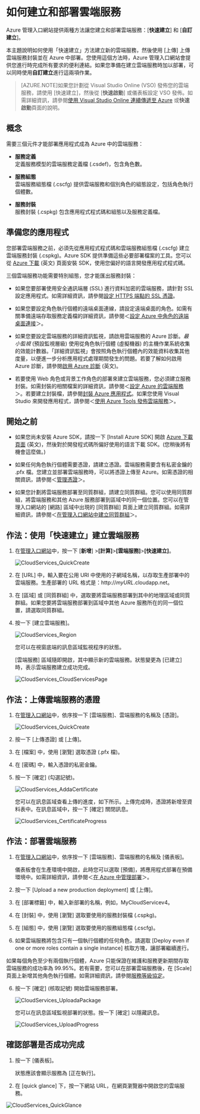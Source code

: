 <properties
	pageTitle="如何建立和部署雲端服務 - Azure"
	description="了解如何在 Azure 中使用「快速建立」方法來建立和部署雲端服務。"
	services="cloud-services"
	documentationCenter=""
	authors="Thraka"
	manager="timlt"
	editor=""/>

<tags
	ms.service="cloud-services"
	ms.workload="tbd"
	ms.tgt_pltfrm="na"
	ms.devlang="na"
	ms.topic="hero-article"
	ms.date="06/16/2015"
	ms.author="adegeo"/>




# 如何建立和部署雲端服務

Azure 管理入口網站提供兩種方法讓您建立和部署雲端服務：[**快速建立**] 和 [**自訂建立**]。

本主題說明如何使用「快速建立」方法建立新的雲端服務，然後使用 [上傳] 上傳雲端服務封裝並在 Azure 中部署。您使用這個方法時，Azure 管理入口網站會提供您進行時完成所有要求的便利連結。如果您準備在建立雲端服務時加以部署，可以同時使用**自訂建立**進行這兩項作業。

> [AZURE.NOTE]如果您計劃從 Visual Studio Online (VSO) 發佈您的雲端服務，請使用 [快速建立]，然後從 [**快速啟動**] 或儀表板設定 VSO 發佈。如需詳細資訊，請參閱[使用 Visual Studio Online 連續傳遞至 Azure][TFSTutorialForCloudService] 或**快速啟動**頁面的說明。

## 概念
需要三個元件才能部署應用程式成為 Azure 中的雲端服務：

- **服務定義**<br/> 定義服務模型的雲端服務定義檔 (.csdef)，包含角色數。

- **服務組態**<br/> 雲端服務組態檔 (.cscfg) 提供雲端服務和個別角色的組態設定，包括角色執行個體數。

- **服務封裝**<br/> 服務封裝 (.cspkg) 包含應用程式程式碼和組態以及服務定義檔。

## 準備您的應用程式
您部署雲端服務之前，必須先從應用程式程式碼和雲端服務組態檔 (.cscfg) 建立雲端服務封裝 (.cspkg)。Azure SDK 提供準備這些必要部署檔案的工具。您可以從 [Azure 下載](http://azure.microsoft.com/downloads/) (英文) 頁面安裝 SDK，使用您偏好的語言開發應用程式程式碼。

三個雲端服務功能需要特別組態，您才能匯出服務封裝：

- 如果您要部署使用安全通訊端層 (SSL) 進行資料加密的雲端服務，請針對 SSL 設定應用程式。如需詳細資訊，請參閱[設定 HTTPS 端點的 SSL 憑證](http://msdn.microsoft.com/library/azure/ff795779.aspx)。

- 如果您要設定角色執行個體的遠端桌面連線，請設定遠端桌面的角色。如需有關準備遠端存取服務定義檔的詳細資訊，請參閱＜[設定 Azure 中角色的遠端桌面連接](http://msdn.microsoft.com/library/hh124107.aspx)＞。

- 如果您要設定雲端服務的詳細資訊監視，請啟用雲端服務的 Azure 診斷。*最小監視* (預設監視層級) 使用從角色執行個體 (虛擬機器) 的主機作業系統收集的效能計數器。「詳細資訊監視」會按照角色執行個體內的效能資料收集其他度量，以便進一步分析應用程式處理期間發生的問題。若要了解如何啟用 Azure 診斷，請參閱[啟用 Azure 診斷](cloud-services-dotnet-diagnostics.md) (英文)。

- 若要使用 Web 角色或背景工作角色的部署來建立雲端服務，您必須建立服務封裝。如需封裝的相關檔案的詳細資訊，請參閱＜[設定 Azure 的雲端服務](http://msdn.microsoft.com/library/hh124108.aspx)＞。若要建立封裝檔，請參閱[封裝 Azure 應用程式](http://msdn.microsoft.com/library/hh403979.aspx)。如果您使用 Visual Studio 來開發應用程式，請參閱＜[使用 Azure Tools 發佈雲端服務](http://msdn.microsoft.com/library/ff683672.aspx)＞。

## 開始之前

- 如果您尚未安裝 Azure SDK，請按一下 [Install Azure SDK] 開啟 [Azure 下載頁面](http://azure.microsoft.com/downloads/) (英文)，然後對於開發程式碼所偏好使用的語言下載 SDK。(您稍後將有機會這麼做。)

- 如果任何角色執行個體需要憑證，請建立憑證。雲端服務需要含有私密金鑰的 .pfx 檔。您建立並部署雲端服務時，可以將憑證上傳至 Azure。如需憑證的相關資訊，請參閱＜[管理憑證](http://msdn.microsoft.com/library/gg981929.aspx)＞。

- 如果您計劃將雲端服務部署至同質群組，請建立同質群組。您可以使用同質群組，將雲端服務和其他 Azure 服務部署到區域中的同一個位置。您可以在管理入口網站的 [網路] 區域中出現的 [同質群組] 頁面上建立同質群組。如需詳細資訊，請參閱＜[在管理入口網站中建立同質群組](http://msdn.microsoft.com/library/jj156209.aspx)＞。


## 作法：使用「快速建立」建立雲端服務

1. 在[管理入口網站](http://manage.windowsazure.com/)中，按一下 [**新增**] >**[計算]**>**[雲端服務]**>**[快速建立]**。

	![CloudServices_QuickCreate](./media/cloud-services-how-to-create-deploy/CloudServices_QuickCreate.png)

2. 在 [URL] 中，輸入要在公用 URI 中使用的子網域名稱，以存取生產部署中的雲端服務。生產部署的 URL 格式是：http://*myURL*.cloudapp.net。

3. 在 [區域] 或 [同質群組] 中，選取要將雲端服務部署到其中的地理區域或同質群組。如果您要將雲端服務部署到區域中其他 Azure 服務所在的同一個位置，請選取同質群組。

4. 按一下 [建立雲端服務]。

	![CloudServices_Region](./media/cloud-services-how-to-create-deploy/CloudServices_Regionlist.png)

	您可以在視窗底端的訊息區域監視程序的狀態。

	[雲端服務] 區域隨即開啟，其中顯示新的雲端服務。狀態變更為 [已建立] 時，表示雲端服務建立成功完成。

	![CloudServices_CloudServicesPage](./media/cloud-services-how-to-create-deploy/CloudServices_CloudServicesPage.png)


## 作法：上傳雲端服務的憑證

1. 在[管理入口網站](http://manage.windowsazure.com/)中，依序按一下 [雲端服務]、雲端服務的名稱及 [憑證]。

	![CloudServices_QuickCreate](./media/cloud-services-how-to-create-deploy/CloudServices_EmptyDashboard.png)


2. 按一下 [上傳憑證] 或 [上傳]。

3. 在 [檔案] 中，使用 [瀏覽] 選取憑證 (.pfx 檔)。

4. 在 [密碼] 中，輸入憑證的私密金鑰。

5. 按一下 [確定] (勾選記號)。

	![CloudServices_AddaCertificate](./media/cloud-services-how-to-create-deploy/CloudServices_AddaCertificate.png)

	您可以在訊息區域查看上傳的進度，如下所示。上傳完成時，憑證將新增至資料表中。在訊息區域中，按一下 [確定] 關閉訊息。

	![CloudServices_CertificateProgress](./media/cloud-services-how-to-create-deploy/CloudServices_CertificateProgress.png)

## 作法：部署雲端服務

1. 在[管理入口網站](http://manage.windowsazure.com/)中，依序按一下 [雲端服務]、雲端服務的名稱及 [儀表板]。

	儀表板會在生產環境中開啟，此時您可以選取 [預備]，將應用程式部署在預備環境中。如需詳細資訊，請參閱＜[在 Azure 中管理部署](http://msdn.microsoft.com/library/gg433027.aspx)＞。


2. 按一下 [Upload a new production deployment] 或 [上傳]。

3. 在 [部署標籤] 中，輸入新部署的名稱，例如，MyCloudServicev4。

3. 在 [封裝] 中，使用 [瀏覽] 選取要使用的服務封裝檔 (.cspkg)。

4. 在 [組態] 中，使用 [瀏覽] 選取要使用的服務組態檔 (.cscfg)。

5. 如果雲端服務將包含只有一個執行個體的任何角色，請選取 [Deploy even if one or more roles contain a single instance] 核取方塊，讓部署繼續進行。

 如果每個角色至少有兩個執行個體，Azure 只能保證在維護和服務更新期間存取雲端服務的成功率為 99.95%。若有需要，您可以在部署雲端服務後，在 [Scale] 頁面上新增其他角色執行個體。如需詳細資訊，請參閱[服務等級協定](http://azure.microsoft.com/support/legal/sla/)。

6. 按一下 [確定] (核取記號) 開始雲端服務部署。

	![CloudServices_UploadaPackage](./media/cloud-services-how-to-create-deploy/CloudServices_UploadaPackage.png)

	您可以在訊息區域監視部署的狀態。按一下 [確定] 以隱藏訊息。

	![CloudServices_UploadProgress](./media/cloud-services-how-to-create-deploy/CloudServices_UploadProgress.png)

## 確認部署是否成功完成

1. 按一下 [儀表板]。

	狀態應該會顯示服務為 [正在執行]。

2. 在 [quick glance] 下，按一下網站 URL，在網頁瀏覽器中開啟您的雲端服務。

[TFSTutorialForCloudService]: http://go.microsoft.com/fwlink/?LinkID=251796&clcid=0x409

![CloudServices_QuickGlance](./media/cloud-services-how-to-create-deploy/CloudServices_QuickGlance.png)
 

<!---HONumber=58_postMigration-->